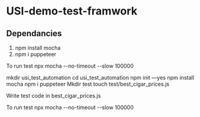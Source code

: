 # USI-demo-test-framwork

## Dependancies 

1. npm install mocha
2. npm i puppeteer 


To run test
npx mocha --no-timeout --slow 100000

mkdir usi_test_automation
cd usi_test_automation
npm init —yes
npm install mocha
npm i puppeteer
Mkdir test
touch test/best_cigar_prices.js

Write test code in best_cigar_prices.js

To run test
npx mocha --no-timeout --slow 100000
